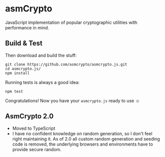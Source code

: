 asmCrypto
=========

JavaScript implementation of popular cryptographic utilities with performance in mind.

Build & Test
------------

Then download and build the stuff:

    git clone https://github.com/asmcrypto/asmcrypto.js.git
    cd asmcrypto.js/
    npm install

Running tests is always a good idea:

    npm test

Congratulations! Now you have your `asmcrypto.js` ready to use ☺


AsmCrypto 2.0
-----------

* Moved to TypeScript
* I have no confident knowledge on random generation, so I don't feel right maintaining it. As of 2.0 all custom random generation and seeding code is removed, the underlying browsers and environments have to provide secure random.  
